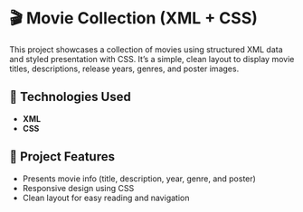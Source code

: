 # 🎬 Movie Collection (XML + CSS)

This project showcases a collection of movies using structured XML data and styled presentation with CSS. It’s a simple, clean layout to display movie titles, descriptions, release years, genres, and poster images.

## 🧩 Technologies Used
- **XML**
- **CSS**

## 📁 Project Features

- Presents movie info (title, description, year, genre, and poster)
- Responsive design using CSS
- Clean layout for easy reading and navigation


